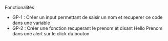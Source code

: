 Fonctionalités
- GP-1 : Créer un input permettant de saisir un nom et recuperer ce code dans une variable
- GP-2 : Créer une fonction recuperant le prenom et disant Hello Prenom dans une alert sur le click du bouton